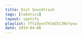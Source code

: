 ```yaml
---
title: Exit Soundtrack
tags: [robotics]
layout: spotify
playlist: 7ft1dyxnThCmZSl3NvYyxw
date: 2019-04-06
---
```

